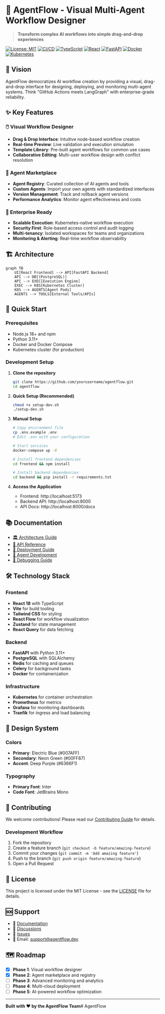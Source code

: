 # 🤖 AgentFlow - Visual Multi-Agent Workflow Designer

> **Transform complex AI workflows into simple drag-and-drop experiences**

[![License: MIT](https://img.shields.io/badge/License-MIT-yellow.svg)](https://opensource.org/licenses/MIT)
[![CI/CD](https://github.com/yourusername/agentflow/workflows/CI%2FCD%20Pipeline/badge.svg)](https://github.com/yourusername/agentflow/actions)
[![TypeScript](https://img.shields.io/badge/TypeScript-007ACC?logo=typescript&logoColor=white)](https://www.typescriptlang.org/)
[![React](https://img.shields.io/badge/React-20232A?logo=react&logoColor=61DAFB)](https://reactjs.org/)
[![FastAPI](https://img.shields.io/badge/FastAPI-005571?logo=fastapi)](https://fastapi.tiangolo.com/)
[![Docker](https://img.shields.io/badge/Docker-2496ED?logo=docker&logoColor=white)](https://www.docker.com/)
[![Kubernetes](https://img.shields.io/badge/Kubernetes-326CE5?logo=kubernetes&logoColor=white)](https://kubernetes.io/)

## 🎯 Vision

AgentFlow democratizes AI workflow creation by providing a visual, drag-and-drop interface for designing, deploying, and monitoring multi-agent systems. Think "GitHub Actions meets LangGraph" with enterprise-grade reliability.

## ✨ Key Features

### 🖱️ Visual Workflow Designer
- **Drag & Drop Interface**: Intuitive node-based workflow creation
- **Real-time Preview**: Live validation and execution simulation  
- **Template Library**: Pre-built agent workflows for common use cases
- **Collaborative Editing**: Multi-user workflow design with conflict resolution

### 🤖 Agent Marketplace
- **Agent Registry**: Curated collection of AI agents and tools
- **Custom Agents**: Import your own agents with standardized interfaces
- **Version Management**: Track and rollback agent versions
- **Performance Analytics**: Monitor agent effectiveness and costs

### 🚀 Enterprise Ready
- **Scalable Execution**: Kubernetes-native workflow execution
- **Security First**: Role-based access control and audit logging
- **Multi-tenancy**: Isolated workspaces for teams and organizations
- **Monitoring & Alerting**: Real-time workflow observability

## 🏗️ Architecture

```mermaid
graph TB
    UI[React Frontend] --> API[FastAPI Backend]
    API --> DB[(PostgreSQL)]
    API --> EXEC[Execution Engine]
    EXEC --> K8S[Kubernetes Cluster]
    K8S --> AGENTS[Agent Pods]
    AGENTS --> TOOLS[External Tools/APIs]
```

## 🚀 Quick Start

### Prerequisites
- Node.js 18+ and npm
- Python 3.11+
- Docker and Docker Compose
- Kubernetes cluster (for production)

### Development Setup

1. **Clone the repository**
   ```bash
   git clone https://github.com/yourusername/agentflow.git
   cd agentflow
   ```

2. **Quick Setup (Recommended)**
   ```bash
   chmod +x setup-dev.sh
   ./setup-dev.sh
   ```

3. **Manual Setup**
   ```bash
   # Copy environment file
   cp .env.example .env
   # Edit .env with your configuration
   
   # Start services
   docker-compose up -d
   
   # Install frontend dependencies
   cd frontend && npm install
   
   # Install backend dependencies
   cd backend && pip install -r requirements.txt
   ```

5. **Access the Application**
   - Frontend: http://localhost:5173
   - Backend API: http://localhost:8000
   - API Docs: http://localhost:8000/docs

## 📚 Documentation

- [🏛️ Architecture Guide](./docs/ARCHITECTURE.md)
- [🔌 API Reference](./docs/API.md)
- [🚢 Deployment Guide](./docs/DEPLOYMENT.md)
- [🤖 Agent Development](./docs/AGENT_RULES.md)
- [🐛 Debugging Guide](./docs/DEBUGGING.md)

## 🛠️ Technology Stack

### Frontend
- **React 18** with TypeScript
- **Vite** for build tooling
- **Tailwind CSS** for styling
- **React Flow** for workflow visualization
- **Zustand** for state management
- **React Query** for data fetching

### Backend
- **FastAPI** with Python 3.11+
- **PostgreSQL** with SQLAlchemy
- **Redis** for caching and queues
- **Celery** for background tasks
- **Docker** for containerization

### Infrastructure
- **Kubernetes** for container orchestration
- **Prometheus** for metrics
- **Grafana** for monitoring dashboards
- **Traefik** for ingress and load balancing

## 🎨 Design System

### Colors
- **Primary**: Electric Blue (#007AFF)
- **Secondary**: Neon Green (#00FF87)
- **Accent**: Deep Purple (#6366F1)

### Typography
- **Primary Font**: Inter
- **Code Font**: JetBrains Mono

## 🤝 Contributing

We welcome contributions! Please read our [Contributing Guide](./CONTRIBUTING.md) for details.

### Development Workflow
1. Fork the repository
2. Create a feature branch (`git checkout -b feature/amazing-feature`)
3. Commit your changes (`git commit -m 'Add amazing feature'`)
4. Push to the branch (`git push origin feature/amazing-feature`)
5. Open a Pull Request

## 📄 License

This project is licensed under the MIT License - see the [LICENSE](./LICENSE) file for details.

## 🆘 Support

- 📖 [Documentation](./docs/)
- 💬 [Discussions](https://github.com/your-org/agentflow/discussions)
- 🐛 [Issues](https://github.com/your-org/agentflow/issues)
- 📧 Email: support@agentflow.dev

## 🗺️ Roadmap

- [x] **Phase 1**: Visual workflow designer
- [x] **Phase 2**: Agent marketplace and registry
- [ ] **Phase 3**: Advanced monitoring and analytics
- [ ] **Phase 4**: Multi-cloud deployment
- [ ] **Phase 5**: AI-powered workflow optimization

---

**Built with ❤️ by the AgentFlow Team**# AgentFlow
